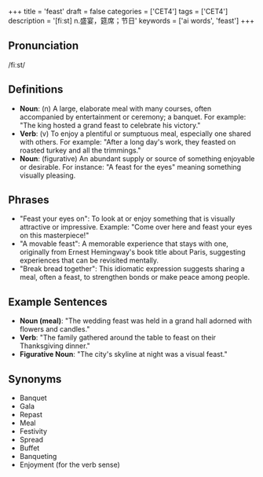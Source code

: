 +++
title = 'feast'
draft = false
categories = ['CET4']
tags = ['CET4']
description = '[fiːst] n.盛宴，筵席；节日'
keywords = ['ai words', 'feast']
+++

## Pronunciation
/fiːst/

## Definitions
- **Noun**: (n) A large, elaborate meal with many courses, often accompanied by entertainment or ceremony; a banquet. For example: "The king hosted a grand feast to celebrate his victory."
- **Verb**: (v) To enjoy a plentiful or sumptuous meal, especially one shared with others. For example: "After a long day's work, they feasted on roasted turkey and all the trimmings."
- **Noun**: (figurative) An abundant supply or source of something enjoyable or desirable. For instance: "A feast for the eyes" meaning something visually pleasing.

## Phrases
- "Feast your eyes on": To look at or enjoy something that is visually attractive or impressive. Example: "Come over here and feast your eyes on this masterpiece!"
- "A movable feast": A memorable experience that stays with one, originally from Ernest Hemingway's book title about Paris, suggesting experiences that can be revisited mentally.
- "Break bread together": This idiomatic expression suggests sharing a meal, often a feast, to strengthen bonds or make peace among people.

## Example Sentences
- **Noun (meal)**: "The wedding feast was held in a grand hall adorned with flowers and candles."
- **Verb**: "The family gathered around the table to feast on their Thanksgiving dinner."
- **Figurative Noun**: "The city's skyline at night was a visual feast."

## Synonyms
- Banquet
- Gala
- Repast
- Meal
- Festivity
- Spread
- Buffet
- Banqueting
- Enjoyment (for the verb sense)
